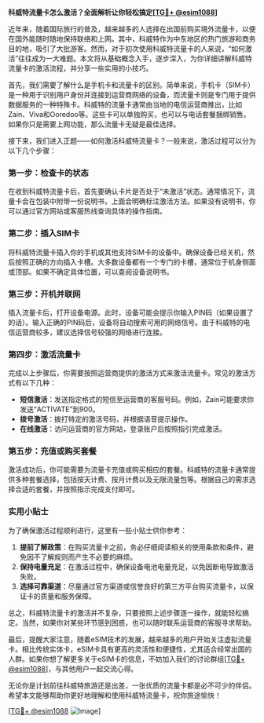 **科威特流量卡怎么激活？全面解析让你轻松搞定[[TG💪+ @esim1088](https://t.me/s/esim1088)]**

近年来，随着国际旅行的普及，越来越多的人选择在出国前购买境外流量卡，以便在国外能随时随地保持联络和上网。其中，科威特作为中东地区的热门旅游和商务目的地，吸引了大批游客。然而，对于初次使用科威特流量卡的人来说，“如何激活”往往成为一大难题。本文将从基础概念入手，逐步深入，为你详细讲解科威特流量卡的激活流程，并分享一些实用的小技巧。

首先，我们需要了解什么是手机卡和流量卡的区别。简单来说，手机卡（SIM卡）是一种用于识别用户身份并连接到运营商网络的设备，而流量卡则是专门用于提供数据服务的一种特殊卡。科威特的流量卡通常由当地的电信运营商推出，比如Zain、Viva和Ooredoo等。这些卡可以单独购买，也可以与电话套餐捆绑销售。如果你只是需要上网功能，那么流量卡无疑是最佳选择。

接下来，我们进入正题——如何激活科威特流量卡？一般来说，激活过程可以分为以下几个步骤：

### 第一步：检查卡的状态
在收到科威特流量卡后，首先要确认卡片是否处于“未激活”状态。通常情况下，流量卡会在包装中附带一份说明书，上面会明确标注激活方法。如果没有说明书，你可以通过官方网站或客服热线查询具体的操作指南。

### 第二步：插入SIM卡
将科威特流量卡插入你的手机或其他支持SIM卡的设备中。确保设备已经关机，然后按照正确的方向插入卡槽。大多数设备都有一个专门的卡槽，通常位于机身侧面或顶部。如果不确定具体位置，可以查阅设备说明书。

### 第三步：开机并联网
插入流量卡后，打开设备电源。此时，设备可能会提示你输入PIN码（如果设置了的话）。输入正确的PIN码后，设备将自动搜索可用的网络信号。由于科威特的电信运营商较多，建议选择信号较强的网络进行连接。

### 第四步：激活流量卡
完成以上步骤后，你需要按照运营商提供的激活方式来激活流量卡。常见的激活方式有以下几种：
- **短信激活**：发送指定格式的短信至运营商的客服号码。例如，Zain可能要求你发送“ACTIVATE”到900。
- **拨号激活**：拨打特定的激活号码，并根据语音提示操作。
- **在线激活**：访问运营商的官方网站，登录账户后按照指引完成激活。

### 第五步：充值或购买套餐
激活成功后，你可能需要为流量卡充值或购买相应的套餐。科威特的流量卡通常提供多种套餐选择，包括按天计费、按月计费以及无限流量包等。根据自己的需求选择合适的套餐，并按照指示完成支付即可。

### 实用小贴士
为了确保激活过程顺利进行，这里有一些小贴士供你参考：
1. **提前了解政策**：在购买流量卡之前，务必仔细阅读相关的使用条款和条件，避免因不了解规则而产生不必要的麻烦。
2. **保持电量充足**：在激活过程中，确保设备电池电量充足，以免因断电导致激活失败。
3. **选择可靠渠道**：尽量通过官方渠道或信誉良好的第三方平台购买流量卡，以保证卡的质量和服务保障。

总之，科威特流量卡的激活并不复杂，只要按照上述步骤逐一操作，就能轻松搞定。当然，如果你对某些环节感到困惑，也可以随时联系运营商的客服寻求帮助。

最后，提醒大家注意，随着eSIM技术的发展，越来越多的用户开始关注虚拟流量卡。相比传统实体卡，eSIM卡具有更高的灵活性和便捷性，尤其适合经常出国的人群。如果你想了解更多关于eSIM卡的信息，不妨加入我们的讨论群组[[TG💪+ @esim1088](https://t.me/s/esim1088)]，与其他用户一起交流心得。

无论你是计划前往科威特旅游还是出差，一张优质的流量卡都是必不可少的伴侣。希望本文能够帮助你更好地理解和使用科威特流量卡，祝你旅途愉快！

[[TG💪+ @esim1088](https://t.me/s/esim1088) ![Image](https://i.postimg.cc/4NQfJmqS/Snipaste-2025-05-13-00-14-12.png)]